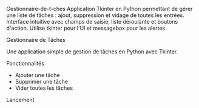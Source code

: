 Gestionnaire-de-t-ches
Application Tkinter en Python permettant de gérer une liste de tâches : ajout, suppression et vidage de toutes les entrées. Interface intuitive avec champs de saisie, liste déroulante et boutons d'action. Utilise tkinter pour l'UI et messagebox pour les alertes.


Gestionnaire de Tâches

Une application simple de gestion de tâches en Python avec Tkinter.

Fonctionnalités
- Ajouter une tâche 
- Supprimer une tâche 
- Vider toutes les tâches 

Lancement
